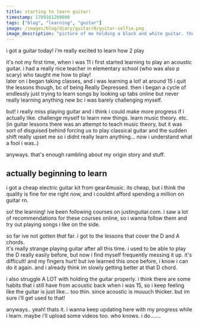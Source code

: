 ```yaml
---
title: starting to learn guitar!
timestamp: 1709161200000
tags: ["blog", "learning", "guitar"]
image: /images/blog/diary/guitar/0/guitar-selfie.png
image_description: "picture of me holding a black and white guitar. the background is pink and blurry."
---
```


i got a guitar today! i'm really excited to learn how 2 play

it's not my first time, when i was 11 i first started learning to play an acoustic guitar. i had a really nice teacher in elementary school (who was also p scary) who taught me how to play! <br>
later on i began taking classes, and i was learning a lot! at around 15 i quit the lessons though, bc of being Really Depressed. then i began a cycle of endlessly just trying to learn songs by looking up tabs online but never really learning anything new bc i was barely challenging myself.

but! i really miss playing guitar and i think i could make more progress if i actually like. challenge myself to learn new things. learn music theory. etc. (in guitar lessons there was an attempt to teach music theory, but it was sort of disguised behind forcing us to play classical guitar and the sudden shift really upset me so i didnt really learn anything... now i understand what a fool i was..)

anyways. that's enough rambling about my origin story and stuff.

## actually beginning to learn

i got a cheap electric guitar kit from gear4music. its cheap, but i think the quality is fine for me right now, and i couldnt afford spending a million on guitar rn.

so! the learning! ive been following courses on justinguitar.com. i saw a lot of recommendations
for these courses online, so i wanna follow them and try out playing songs i like on the side.

so far ive not gotten *that* far. i got to the lessons that cover the D and A chords. <br>
it's really strange playing guitar after all this time. i used to be able to play the D really easily before, but now i find myself frequently messing it up. it's difficult! and my fingers hurt! but ive learned this once before, i know i can do it again. and i already think im slowly getting better at that D chord.

i also struggle A LOT with holding the guitar properly. i think there are some habits that i still have from acoustic back when i was 15, so i keep feeling like the guitar is just like... too thin. since acoustic is muuuch thicker. but im sure i'll get used to that!

anyways.. yeah! thats it. i wanna keep updating here with my progress while i learn. maybe i'll upload some videos too. who knows. i do.......